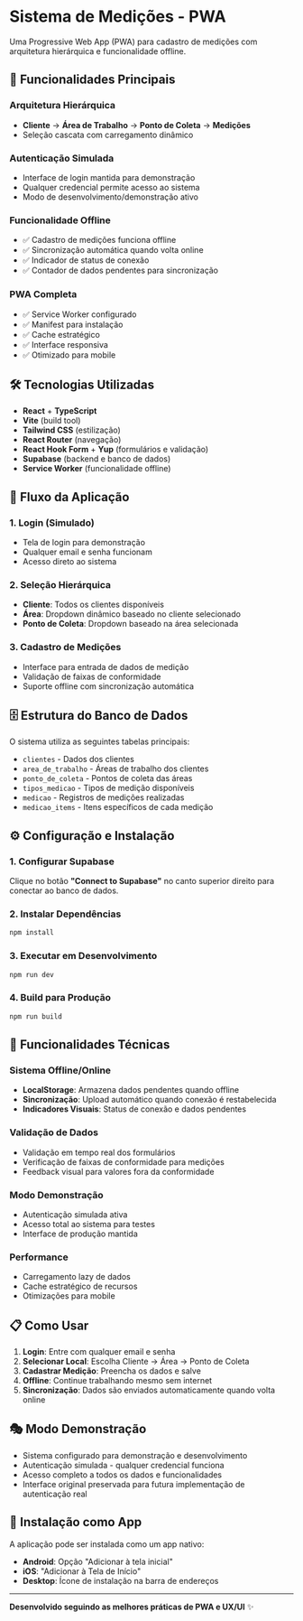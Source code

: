 # Sistema de Medições - PWA

Uma Progressive Web App (PWA) para cadastro de medições com arquitetura hierárquica e funcionalidade offline.

## 🚀 Funcionalidades Principais

### Arquitetura Hierárquica
- **Cliente** → **Área de Trabalho** → **Ponto de Coleta** → **Medições**
- Seleção cascata com carregamento dinâmico

### Autenticação Simulada
- Interface de login mantida para demonstração
- Qualquer credencial permite acesso ao sistema
- Modo de desenvolvimento/demonstração ativo

### Funcionalidade Offline
- ✅ Cadastro de medições funciona offline
- ✅ Sincronização automática quando volta online
- ✅ Indicador de status de conexão
- ✅ Contador de dados pendentes para sincronização

### PWA Completa
- ✅ Service Worker configurado
- ✅ Manifest para instalação
- ✅ Cache estratégico
- ✅ Interface responsiva
- ✅ Otimizado para mobile

## 🛠 Tecnologias Utilizadas

- **React** + **TypeScript**
- **Vite** (build tool)
- **Tailwind CSS** (estilização)
- **React Router** (navegação)
- **React Hook Form** + **Yup** (formulários e validação)
- **Supabase** (backend e banco de dados)
- **Service Worker** (funcionalidade offline)

## 📱 Fluxo da Aplicação

### 1. Login (Simulado)
- Tela de login para demonstração
- Qualquer email e senha funcionam
- Acesso direto ao sistema

### 2. Seleção Hierárquica
- **Cliente**: Todos os clientes disponíveis
- **Área**: Dropdown dinâmico baseado no cliente selecionado  
- **Ponto de Coleta**: Dropdown baseado na área selecionada

### 3. Cadastro de Medições
- Interface para entrada de dados de medição
- Validação de faixas de conformidade
- Suporte offline com sincronização automática

## 🗄 Estrutura do Banco de Dados

O sistema utiliza as seguintes tabelas principais:

- `clientes` - Dados dos clientes
- `area_de_trabalho` - Áreas de trabalho dos clientes
- `ponto_de_coleta` - Pontos de coleta das áreas
- `tipos_medicao` - Tipos de medição disponíveis
- `medicao` - Registros de medições realizadas  
- `medicao_items` - Itens específicos de cada medição

## ⚙️ Configuração e Instalação

### 1. Configurar Supabase
Clique no botão **"Connect to Supabase"** no canto superior direito para conectar ao banco de dados.

### 2. Instalar Dependências
```bash
npm install
```

### 3. Executar em Desenvolvimento
```bash
npm run dev
```

### 4. Build para Produção
```bash
npm run build
```

## 🔧 Funcionalidades Técnicas

### Sistema Offline/Online
- **LocalStorage**: Armazena dados pendentes quando offline
- **Sincronização**: Upload automático quando conexão é restabelecida
- **Indicadores Visuais**: Status de conexão e dados pendentes

### Validação de Dados
- Validação em tempo real dos formulários
- Verificação de faixas de conformidade para medições
- Feedback visual para valores fora da conformidade

### Modo Demonstração
- Autenticação simulada ativa
- Acesso total ao sistema para testes
- Interface de produção mantida

### Performance
- Carregamento lazy de dados
- Cache estratégico de recursos
- Otimizações para mobile

## 📋 Como Usar

1. **Login**: Entre com qualquer email e senha
2. **Selecionar Local**: Escolha Cliente → Área → Ponto de Coleta
3. **Cadastrar Medição**: Preencha os dados e salve
4. **Offline**: Continue trabalhando mesmo sem internet
5. **Sincronização**: Dados são enviados automaticamente quando volta online

## 🎭 Modo Demonstração

- Sistema configurado para demonstração e desenvolvimento
- Autenticação simulada - qualquer credencial funciona
- Acesso completo a todos os dados e funcionalidades
- Interface original preservada para futura implementação de autenticação real

## 📱 Instalação como App

A aplicação pode ser instalada como um app nativo:
- **Android**: Opção "Adicionar à tela inicial"
- **iOS**: "Adicionar à Tela de Início" 
- **Desktop**: Ícone de instalação na barra de endereços

---

**Desenvolvido seguindo as melhores práticas de PWA e UX/UI** ✨